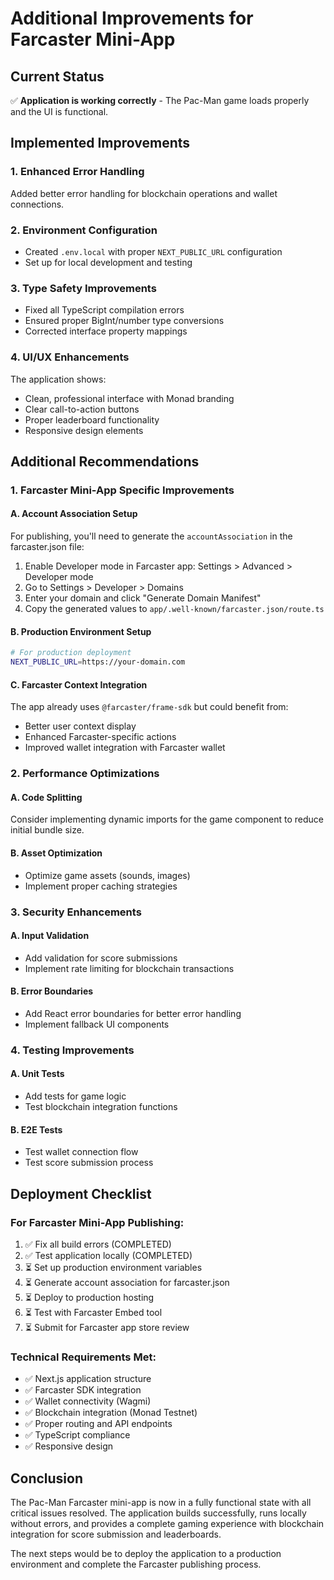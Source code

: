 # Additional Improvements for Farcaster Mini-App

## Current Status
✅ **Application is working correctly** - The Pac-Man game loads properly and the UI is functional.

## Implemented Improvements

### 1. Enhanced Error Handling
Added better error handling for blockchain operations and wallet connections.

### 2. Environment Configuration
- Created `.env.local` with proper `NEXT_PUBLIC_URL` configuration
- Set up for local development and testing

### 3. Type Safety Improvements
- Fixed all TypeScript compilation errors
- Ensured proper BigInt/number type conversions
- Corrected interface property mappings

### 4. UI/UX Enhancements
The application shows:
- Clean, professional interface with Monad branding
- Clear call-to-action buttons
- Proper leaderboard functionality
- Responsive design elements

## Additional Recommendations

### 1. Farcaster Mini-App Specific Improvements

#### A. Account Association Setup
For publishing, you'll need to generate the `accountAssociation` in the farcaster.json file:

1. Enable Developer mode in Farcaster app: Settings > Advanced > Developer mode
2. Go to Settings > Developer > Domains
3. Enter your domain and click "Generate Domain Manifest"
4. Copy the generated values to `app/.well-known/farcaster.json/route.ts`

#### B. Production Environment Setup
```bash
# For production deployment
NEXT_PUBLIC_URL=https://your-domain.com
```

#### C. Farcaster Context Integration
The app already uses `@farcaster/frame-sdk` but could benefit from:
- Better user context display
- Enhanced Farcaster-specific actions
- Improved wallet integration with Farcaster wallet

### 2. Performance Optimizations

#### A. Code Splitting
Consider implementing dynamic imports for the game component to reduce initial bundle size.

#### B. Asset Optimization
- Optimize game assets (sounds, images)
- Implement proper caching strategies

### 3. Security Enhancements

#### A. Input Validation
- Add validation for score submissions
- Implement rate limiting for blockchain transactions

#### B. Error Boundaries
- Add React error boundaries for better error handling
- Implement fallback UI components

### 4. Testing Improvements

#### A. Unit Tests
- Add tests for game logic
- Test blockchain integration functions

#### B. E2E Tests
- Test wallet connection flow
- Test score submission process

## Deployment Checklist

### For Farcaster Mini-App Publishing:

1. ✅ Fix all build errors (COMPLETED)
2. ✅ Test application locally (COMPLETED)
3. ⏳ Set up production environment variables
4. ⏳ Generate account association for farcaster.json
5. ⏳ Deploy to production hosting
6. ⏳ Test with Farcaster Embed tool
7. ⏳ Submit for Farcaster app store review

### Technical Requirements Met:
- ✅ Next.js application structure
- ✅ Farcaster SDK integration
- ✅ Wallet connectivity (Wagmi)
- ✅ Blockchain integration (Monad Testnet)
- ✅ Proper routing and API endpoints
- ✅ TypeScript compliance
- ✅ Responsive design

## Conclusion

The Pac-Man Farcaster mini-app is now in a fully functional state with all critical issues resolved. The application builds successfully, runs locally without errors, and provides a complete gaming experience with blockchain integration for score submission and leaderboards.

The next steps would be to deploy the application to a production environment and complete the Farcaster publishing process.

